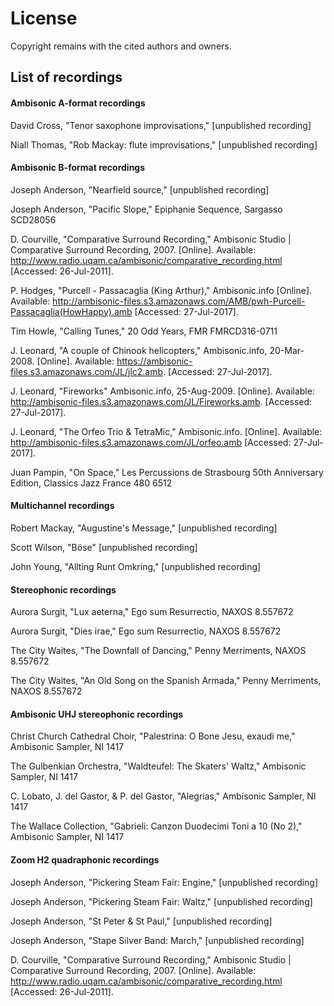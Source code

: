 # License

Copyright remains with the cited authors and owners.

## List of recordings


#### Ambisonic A-format recordings

David Cross, "Tenor saxophone improvisations," [unpublished recording]

Niall Thomas, "Rob Mackay: flute improvisations," [unpublished recording]


#### Ambisonic B-format recordings

Joseph Anderson, "Nearfield source," [unpublished recording]

Joseph Anderson, "Pacific Slope," Epiphanie Sequence, Sargasso SCD28056

D. Courville, "Comparative Surround Recording," Ambisonic Studio |
Comparative Surround Recording, 2007. [Online]. Available:
http://www.radio.uqam.ca/ambisonic/comparative_recording.html
[Accessed: 26-Jul-2011].

P. Hodges, "Purcell - Passacaglia (King Arthur)," Ambisonic.info [Online]. Available:
http://ambisonic-files.s3.amazonaws.com/AMB/pwh-Purcell-Passacaglia(HowHappy).amb [Accessed: 27-Jul-2017].

Tim Howle, "Calling Tunes," 20 Odd Years, FMR FMRCD316-0711

J. Leonard, "A couple of Chinook helicopters," Ambisonic.info, 20-Mar-2008. [Online]. Available:
https://ambisonic-files.s3.amazonaws.com/JL/jlc2.amb. [Accessed: 27-Jul-2017].

J. Leonard, "Fireworks" Ambisonic.info,
25-Aug-2009. [Online]. Available:
http://ambisonic-files.s3.amazonaws.com/JL/Fireworks.amb. [Accessed: 27-Jul-2017].

J. Leonard, "The Orfeo Trio & TetraMic," Ambisonic.info. [Online]. Available:
http://ambisonic-files.s3.amazonaws.com/JL/orfeo.amb [Accessed: 27-Jul-2017].

Juan Pampin, "On Space," Les Percussions de Strasbourg 50th Anniversary Edition, Classics Jazz France 480 6512


#### Multichannel recordings

Robert Mackay, "Augustine's Message," [unpublished recording]

Scott Wilson, "Böse" [unpublished recording]

John Young, "Allting Runt Omkring," [unpublished recording]


#### Stereophonic recordings

Aurora Surgit, "Lux aeterna," Ego sum Resurrectio, NAXOS 8.557672

Aurora Surgit, "Dies irae," Ego sum Resurrectio, NAXOS 8.557672

The City Waites, "The Downfall of Dancing," Penny Merriments,
NAXOS 8.557672

The City Waites, "An Old Song on the Spanish Armada," Penny Merriments,
NAXOS 8.557672


#### Ambisonic UHJ stereophonic recordings

Christ Church Cathedral Choir, "Palestrina: O Bone Jesu, exaudi me,"
Ambisonic Sampler, NI 1417

The Gulbenkian Orchestra, "Waldteufel: The Skaters' Waltz,"
Ambisonic Sampler, NI 1417

C. Lobato, J. del Gastor, & P. del Gastor, "Alegrias,"
Ambisonic Sampler, NI 1417

The Wallace Collection, "Gabrieli: Canzon Duodecimi Toni a 10 (No 2),"
Ambisonic Sampler, NI 1417


#### Zoom H2 quadraphonic recordings

Joseph Anderson, "Pickering Steam Fair: Engine," [unpublished recording]

Joseph Anderson, "Pickering Steam Fair: Waltz," [unpublished recording]

Joseph Anderson, "St Peter & St Paul," [unpublished recording]

Joseph Anderson, "Stape Silver Band: March," [unpublished recording]

D. Courville, "Comparative Surround Recording," Ambisonic Studio |
Comparative Surround Recording, 2007. [Online]. Available:
http://www.radio.uqam.ca/ambisonic/comparative_recording.html
[Accessed: 26-Jul-2011].

